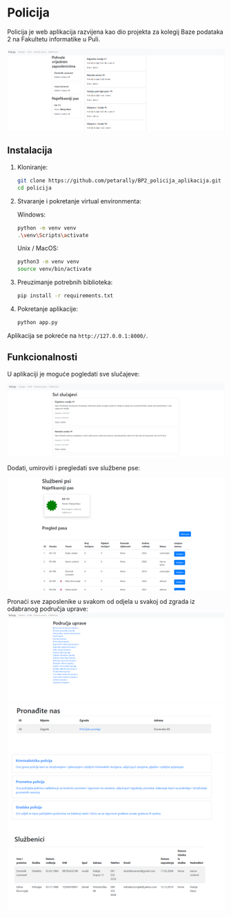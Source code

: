 # Policija

Policija je web aplikacija razvijena kao dio projekta za kolegij Baze podataka 2 na Fakultetu informatike u Puli.

![alt text](https://github.com/petarally/BP2_policija_aplikacija/blob/master/naslovna.png?raw=true)

## Instalacija

1. Kloniranje:
    ```bash
    git clone https://github.com/petarally/BP2_policija_aplikacija.git
    cd policija
    ```

2. Stvaranje i pokretanje virtual environmenta:

    Windows:
    ```bash
    python -m venv venv
    .\venv\Scripts\activate
    ```

    Unix / MacOS:
    ```bash
    python3 -m venv venv
    source venv/bin/activate
    ```

3. Preuzimanje potrebnih biblioteka:
    ```bash
    pip install -r requirements.txt
    ```

4. Pokretanje aplikacije:
    ```bash
    python app.py
    ```

Aplikacija se pokreće na `http://127.0.0.1:8000/`.

## Funkcionalnosti
U aplikaciji je moguće pogledati sve slučajeve:

![alt text](https://github.com/petarally/BP2_policija_aplikacija/blob/master/slucajevi.png?raw=true)

Dodati, umiroviti i pregledati sve službene pse:

![alt text](https://github.com/petarally/BP2_policija_aplikacija/blob/master/sluzbeni_psi.png?raw=true)

Pronaći sve zaposlenike u svakom od odjela u svakoj od zgrada iz odabranog područja uprave:
![alt text](https://github.com/petarally/BP2_policija_aplikacija/blob/master/podrucja_uprave.png?raw=true)
![alt text](https://github.com/petarally/BP2_policija_aplikacija/blob/master/zgrade.png?raw=true)
![alt text](https://github.com/petarally/BP2_policija_aplikacija/blob/master/odjeli.png?raw=true)
![alt text](https://github.com/petarally/BP2_policija_aplikacija/blob/master/sluzbenici.png?raw=true)

